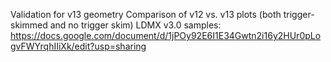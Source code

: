 Validation for v13 geometry
Comparison of v12 vs. v13 plots (both trigger-skimmed and no trigger skim)
LDMX v3.0 samples: https://docs.google.com/document/d/1jPOy92E6I1E34Gwtn2i16y2HUr0pLogvFWYrqhIIiXk/edit?usp=sharing
